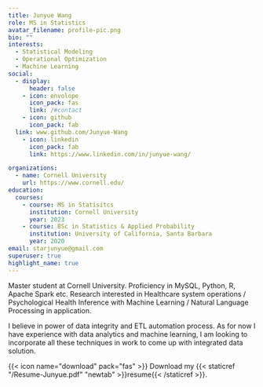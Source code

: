 ```yaml
---
title: Junyue Wang
role: MS in Statistics
avatar_filename: profile-pic.png
bio: ""
interests:
  - Statistical Modeling
  - Operational Optimization
  - Machine Learning
social:
  - display:
      header: false
    - icon: envolope
      icon_pack: fas
      link: /#contact
    - icon: github
      icon_pack: fab
  link: www.github.com/Junyue-Wang
    - icon: linkedin
      icon_pack: fab
      link: https://www.linkedin.com/in/junyue-wang/

organizations:
  - name: Cornell University
    url: https://www.cornell.edu/
education:
  courses:
    - course: MS in Statisitcs
      institution: Cornell University
      year: 2023
    - course: BSc in Statistics & Applied Probability
      institution: University of California, Santa Barbara
      year: 2020
email: starjunyue@gmail.com
superuser: true
highlight_name: true
---
```

Master student at Cornell University. Proficiency in MySQL, Python, R, Apache Spark etc. Research interested in Healthcare system operations / Psychological Health Inference with Machine Learning / Natural Language Processing in application. 

I believe in power of data integrity and ETL automation process. As for now I have experience with data analytics and machine learning, I am looking to incorporate all these techniques in work to come up with integrated data solution. 

{{< icon name="download" pack="fas" >}} Download my {{< staticref "/Resume-Junyue.pdf" "newtab" >}}resume{{< /staticref >}}.
